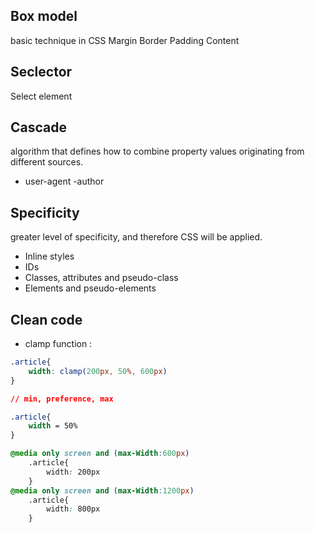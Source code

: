 ## Box model
basic technique in CSS 
Margin
Border
Padding
Content
## Seclector
Select element
## Cascade
 algorithm that defines how to combine property values originating from different sources. 
 - user-agent
 -author
## Specificity
greater level of specificity, and therefore CSS will be applied.
- Inline styles
- IDs
- Classes, attributes and pseudo-class
- Elements and pseudo-elements
## Clean code
- clamp function :
```css
.article{
    width: clamp(200px, 50%, 600px)
}

// min, preference, max
```

```css
.article{
    width = 50%
}

@media only screen and (max-Width:600px)
    .article{
        width: 200px
    }
@media only screen and (max-Width:1200px)
    .article{
        width: 800px
    }
```

